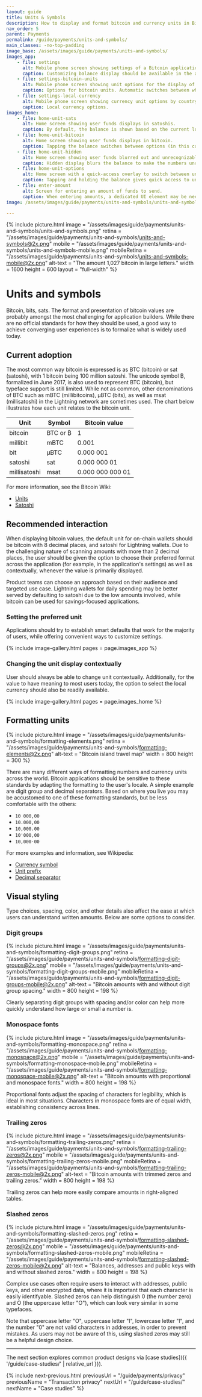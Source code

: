 ```yaml
---
layout: guide
title: Units & Symbols
description: How to display and format bitcoin and currency units in Bitcoin applications.
nav_order: 5
parent: Payments
permalink: /guide/payments/units-and-symbols/
main_classes: -no-top-padding
image_base: /assets/images/guide/payments/units-and-symbols/
images_app:
    - file: settings
      alt: Mobile phone screen showing settings of a Bitcoin application
      caption: Customizing balance display should be available in the app settings.
    - file: settings-bitcoin-units
      alt: Mobile phone screen showing unit options for the display of bitcoin amounts.
      caption: Options for bitcoin units. Automatic switches between whole bitcoin and Satoshi.
    - file: settings-local-currency
      alt: Mobile phone screen showing currency unit options by country.
      caption: Local currency options.
images_home:
    - file: home-unit-sats
      alt: Home screen showing user funds displays in satoshis.
      caption: By default, the balance is shown based on the current location.
    - file: home-unit-bitcoin
      alt: Home screen showing user funds displays in bitcoin.
      caption: Tapping the balance switches between options (in this case bitcoin, satoshi, and hidden display).
    - file: home-unit-hidden
      alt: Home screen showing user funds blurred out and unrecognizable.
      caption: Hidden display blurs the balance to make the numbers unrecognizable.
    - file: home-unit-options
      alt: Home screen with a quick-access overlay to switch between units.
      caption: Tapping and holding the balance gives quick access to unit options.
    - file: enter-amount
      alt: Screen for entering an amount of funds to send.
      caption: When entering amounts, a dedicated UI element may be needed to switch between units.
image: /assets/images/guide/payments/units-and-symbols/units-and-symbols-preview.jpg

---
```


<!--

Editor's notes

This page outlines basic considerations for displaying bitcoin and other currency amounts. Due to the huge
amount of different notation standards around the world, it focuses on bitcoin.

Illustration sources

Header image
- https://www.figma.com/file/qzvCvqhSRx3Jq8aywaSjlr/Bitcoin-Design-Guide-Illustrations-CO?node-id=1642%3A19055

Content images
- https://www.figma.com/file/VB3GQdAnhl8yta44DY3PSV/Bitcoin-Wallet-UI-Kit?node-id=2318%3A61126

-->

{% include picture.html
   image = "/assets/images/guide/payments/units-and-symbols/units-and-symbols.png"
   retina = "/assets/images/guide/payments/units-and-symbols/units-and-symbols@2x.png"
   mobile = "/assets/images/guide/payments/units-and-symbols/units-and-symbols-mobile.png"
   mobileRetina = "/assets/images/guide/payments/units-and-symbols/units-and-symbols-mobile@2x.png"
   alt-text = "The amount 1,027 bitcoin in large letters."
   width = 1600
   height = 600
   layout = "full-width"
%}

# Units and symbols

Bitcoin, bits, sats. The format and presentation of bitcoin values are probably amongst the most challenging for application builders. While there are no official standards for how they should be used, a good way to achieve converging user experiences is to formalize what is widely used today.


## Current adoption

The most common way bitcoin is expressed is as BTC (bitcoin) or sat (satoshi), with 1 bitcoin being 100 million satoshi. The unicode symbol ₿, formalized in June 2017, is also used to represent BTC (bitcoin), but typeface support is still limited. While not as common, other denominations of BTC such as mBTC (millibitcoins), μBTC (bits), as well as msat (millisatoshi) in the Lightning network are sometimes used. The chart below illustrates how each unit relates to the bitcoin unit.

| Unit         | Symbol       | Bitcoin value     |
| ------------ | ------------ | ----------------- |
| bitcoin      | BTC or ₿     | 1                 |
| millibit     | mBTC         | 0.001             |
| bit          | μBTC         | 0.000 001         |
| satoshi      | sat          | 0.000 000 01      |
| millisatoshi | msat         | 0.000 000 000 01  |

For more information, see the Bitcoin Wiki:

- [Units](https://en.bitcoin.it/wiki/Units)
- [Satoshi](https://en.bitcoin.it/wiki/Satoshi_(unit))

## Recommended interaction

When displaying bitcoin values, the default unit for on-chain wallets should be bitcoin with 8 decimal places, and satoshi for Lightning wallets. Due to the challenging nature of scanning amounts with more than 2 decimal places, the user should be given the option to choose their preferred format across the application (for example, in the application's settings) as well as contextually, whenever the value is primarily displayed.

Product teams can choose an approach based on their audience and targeted use case. Lightning wallets for daily spending may be better served by defaulting to satoshi due to the low amounts involved, while bitcoin can be used for savings-focused applications.

### Setting the preferred unit

Applications should try to establish smart defaults that work for the majority of users, while offering convenient ways to customize settings.

{% include image-gallery.html pages = page.images_app %}

### Changing the unit display contextually

User should always be able to change unit contextually. Additionally, for the value to have meaning to most users today, the option to select the local currency should also be readily available.

{% include image-gallery.html pages = page.images_home %}

## Formatting units

{% include picture.html
   image = "/assets/images/guide/payments/units-and-symbols/formatting-elements.png"
   retina = "/assets/images/guide/payments/units-and-symbols/formatting-elements@2x.png"
   alt-text = "Bitcoin island travel map"
   width = 800
   height = 300
%}

There are many different ways of formatting numbers and currency units across the world. Bitcoin applications should be sensitive to these standards by adapting the formatting to the user's locale. A simple example are digit group and decimal separators. Based on where you live you may be accustomed to one of these formatting standards, but be less comfortable with the others:
- `10 000,00`
- `10.000,00`
- `10,000.00`
- `10'000,00`
- `10,000·00`

For more examples and information, see Wikipedia:

- [Currency symbol](https://en.wikipedia.org/wiki/Currency_symbol)
- [Unit prefix](https://en.wikipedia.org/wiki/Unit_prefix)
- [Decimal separator](https://en.wikipedia.org/wiki/Decimal_separator)

## Visual styling

Type choices, spacing, color, and other details also affect the ease at which users can understand written amounts. Below are some options to consider.

### Digit groups

{% include picture.html
   image = "/assets/images/guide/payments/units-and-symbols/formatting-digit-groups.png"
   retina = "/assets/images/guide/payments/units-and-symbols/formatting-digit-groups@2x.png"
   mobile = "/assets/images/guide/payments/units-and-symbols/formatting-digit-groups-mobile.png"
   mobileRetina = "/assets/images/guide/payments/units-and-symbols/formatting-digit-groups-mobile@2x.png"
   alt-text = "Bitcoin amounts with and without digit group spacing."
   width = 800
   height = 198
%}

Clearly separating digit groups with spacing and/or color can help more quickly understand how large or small a number is.

### Monospace fonts

{% include picture.html
   image = "/assets/images/guide/payments/units-and-symbols/formatting-monospace.png"
   retina = "/assets/images/guide/payments/units-and-symbols/formatting-monospace@2x.png"
   mobile = "/assets/images/guide/payments/units-and-symbols/formatting-monospace-mobile.png"
   mobileRetina = "/assets/images/guide/payments/units-and-symbols/formatting-monospace-mobile@2x.png"
   alt-text = "Bitcoin amounts with proportional and monospace fonts."
   width = 800
   height = 198
%}

Proportional fonts adjust the spacing of characters for legibility, which is ideal in most situations. Characters in monospace fonts are of equal width, establishing consistency across lines.

### Trailing zeros

{% include picture.html
   image = "/assets/images/guide/payments/units-and-symbols/formatting-trailing-zeros.png"
   retina = "/assets/images/guide/payments/units-and-symbols/formatting-trailing-zeros@2x.png"
   mobile = "/assets/images/guide/payments/units-and-symbols/formatting-trailing-zeros-mobile.png"
   mobileRetina = "/assets/images/guide/payments/units-and-symbols/formatting-trailing-zeros-mobile@2x.png"
   alt-text = "Bitcoin amounts with trimmed zeros and trailing zeros."
   width = 800
   height = 198
%}

Trailing zeros can help more easily compare amounts in right-aligned tables.

### Slashed zeros

{% include picture.html
   image = "/assets/images/guide/payments/units-and-symbols/formatting-slashed-zeros.png"
   retina = "/assets/images/guide/payments/units-and-symbols/formatting-slashed-zeros@2x.png"
   mobile = "/assets/images/guide/payments/units-and-symbols/formatting-slashed-zeros-mobile.png"
   mobileRetina = "/assets/images/guide/payments/units-and-symbols/formatting-slashed-zeros-mobile@2x.png"
   alt-text = "Balances, addresses and public keys with and without slashed zeros."
   width = 800
   height = 198
%}

Complex use cases often require users to interact with addresses, public keys, and other encrypted data, where it is important that each character is easily identifyable. Slashed zeros can help distinguish 0 (the number zero) and O (the uppercase letter "O"), which can look very similar in some typefaces.

Note that uppercase letter "O", uppercase letter "I", lowercase letter "l", and the number "0" are not valid characters in addresses, in order to prevent mistakes. As users may not be aware of this, using slashed zeros may still be a helpful design choice.

---

The next section explores common product designs via [case studies]({{ '/guide/case-studies/' | relative_url }}).

{% include next-previous.html
   previousUrl = "/guide/payments/privacy"
   previousName = "Transaction privacy"
   nextUrl = "/guide/case-studies/"
   nextName = "Case studies"
%}
